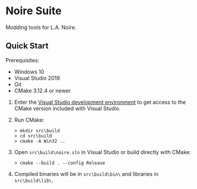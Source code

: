 # Noire Suite

Modding tools for L.A. Noire.

## Quick Start

Prerequisites:

- Windows 10
- Visual Studio 2019
- Git
- CMake 3.12.4 or newer

1. Enter the [Visual Studio development environment](https://docs.microsoft.com/en-us/cpp/build/building-on-the-command-line?view=vs-2019) to get access to the CMake version included with Visual Studio.

1. Run CMake:

    ```console
    > mkdir src\build
    > cd src\build
    > cmake -A Win32 ..
    ```

1. Open `src\build\noire.sln` in Visual Studio or build directly with CMake:

    ```console
    > cmake --build . --config Release
    ```

1. Compiled binaries will be in `src\build\bin\` and libraries in `src\build\lib\`.
